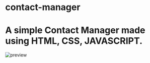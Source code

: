 # contact-manager
# A simple Contact Manager made using HTML, CSS, JAVASCRIPT.
![preview](https://user-images.githubusercontent.com/64205616/186003538-c9a2b1b9-6c6c-41c7-9d92-9e52e5189fbb.png)
